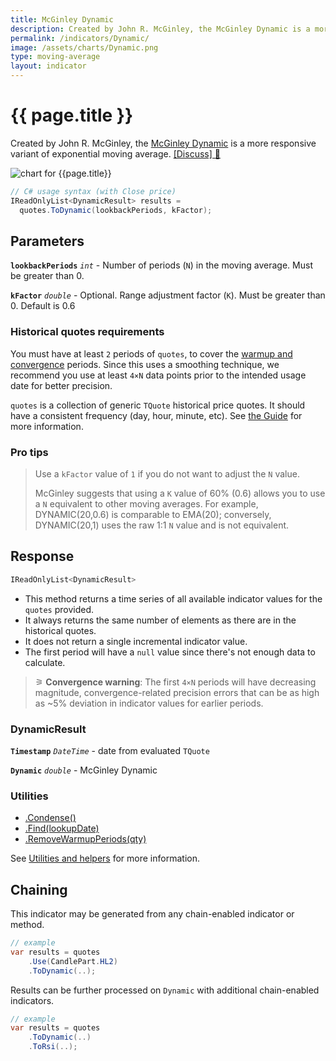 ```yaml
---
title: McGinley Dynamic
description: Created by John R. McGinley, the McGinley Dynamic is a more responsive variant of exponential moving average.
permalink: /indicators/Dynamic/
image: /assets/charts/Dynamic.png
type: moving-average
layout: indicator
---
```


# {{ page.title }}

Created by John R. McGinley, the [McGinley Dynamic](https://www.investopedia.com/terms/m/mcginley-dynamic.asp) is a more responsive variant of exponential moving average.
[[Discuss] &#128172;]({{site.github.repository_url}}/discussions/866 "Community discussion about this indicator")

![chart for {{page.title}}]({{site.baseurl}}{{page.image}})

```csharp
// C# usage syntax (with Close price)
IReadOnlyList<DynamicResult> results =
  quotes.ToDynamic(lookbackPeriods, kFactor);
```

## Parameters

**`lookbackPeriods`** _`int`_ - Number of periods (`N`) in the moving average.  Must be greater than 0.

**`kFactor`** _`double`_ - Optional.  Range adjustment factor (`K`).  Must be greater than 0.  Default is 0.6

### Historical quotes requirements

You must have at least `2` periods of `quotes`, to cover the [warmup and convergence]({{site.github.repository_url}}/discussions/688) periods.  Since this uses a smoothing technique, we recommend you use at least `4×N` data points prior to the intended usage date for better precision.

`quotes` is a collection of generic `TQuote` historical price quotes.  It should have a consistent frequency (day, hour, minute, etc).  See [the Guide]({{site.baseurl}}/guide/#historical-quotes) for more information.

### Pro tips

> Use a `kFactor` value of `1` if you do not want to adjust the `N` value.
>
> McGinley suggests that using a `K` value of 60% (0.6) allows you to use a `N` equivalent to other moving averages.  For example, DYNAMIC(20,0.6) is comparable to EMA(20); conversely, DYNAMIC(20,1) uses the raw 1:1 `N` value and is not equivalent.

## Response

```csharp
IReadOnlyList<DynamicResult>
```

- This method returns a time series of all available indicator values for the `quotes` provided.
- It always returns the same number of elements as there are in the historical quotes.
- It does not return a single incremental indicator value.
- The first period will have a `null` value since there's not enough data to calculate.

>&#9886; **Convergence warning**: The first `4×N` periods will have decreasing magnitude, convergence-related precision errors that can be as high as ~5% deviation in indicator values for earlier periods.

### DynamicResult

**`Timestamp`** _`DateTime`_ - date from evaluated `TQuote`

**`Dynamic`** _`double`_ - McGinley Dynamic

### Utilities

- [.Condense()]({{site.baseurl}}/utilities#condense)
- [.Find(lookupDate)]({{site.baseurl}}/utilities#find-indicator-result-by-date)
- [.RemoveWarmupPeriods(qty)]({{site.baseurl}}/utilities#remove-warmup-periods)

See [Utilities and helpers]({{site.baseurl}}/utilities#utilities-for-indicator-results) for more information.

## Chaining

This indicator may be generated from any chain-enabled indicator or method.

```csharp
// example
var results = quotes
    .Use(CandlePart.HL2)
    .ToDynamic(..);
```

Results can be further processed on `Dynamic` with additional chain-enabled indicators.

```csharp
// example
var results = quotes
    .ToDynamic(..)
    .ToRsi(..);
```
